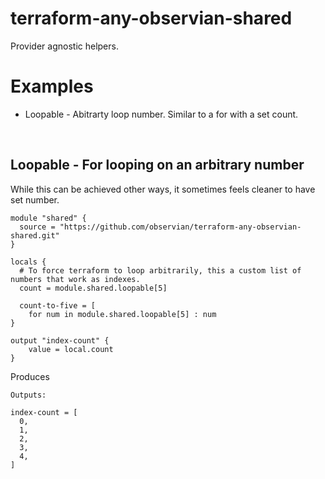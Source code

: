 # terraform-any-observian-shared
Provider agnostic helpers.

# Examples
 - Loopable - Abitrarty loop number. Similar to a for with a set count.
<p>&nbsp;</p>

## Loopable - For looping on an arbitrary number
While this can be achieved other ways, it sometimes feels cleaner to have set number.


```hcl
module "shared" {
  source = "https://github.com/observian/terraform-any-observian-shared.git"
}

locals {
  # To force terraform to loop arbitrarily, this a custom list of numbers that work as indexes.
  count = module.shared.loopable[5]

  count-to-five = [
    for num in module.shared.loopable[5] : num
}

output "index-count" {
    value = local.count
}
```

Produces
```
Outputs:

index-count = [
  0,
  1,
  2,
  3,
  4,
]
```
<p>&nbsp;</p>
